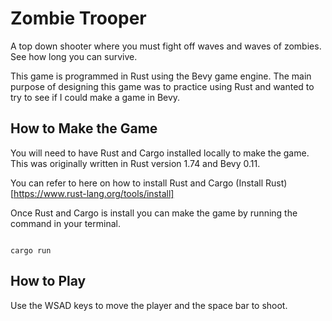 # Zombie Trooper

A top down shooter where you must fight off waves and waves of zombies.  See how long you can survive.

This game is programmed in Rust using the Bevy game engine.  The main purpose of designing this game was to practice using Rust and wanted to try to see if I could make a game in Bevy.

## How to Make the Game

You will need to have Rust and Cargo installed locally to make the game.  This was originally written in Rust version 1.74 and Bevy 0.11.

You can refer to here on how to install Rust and Cargo (Install Rust)[https://www.rust-lang.org/tools/install]

Once Rust and Cargo is install you can make the game by running the command in your terminal.

```

cargo run

```

## How to Play

Use the WSAD keys to move the player and the space bar to shoot.
